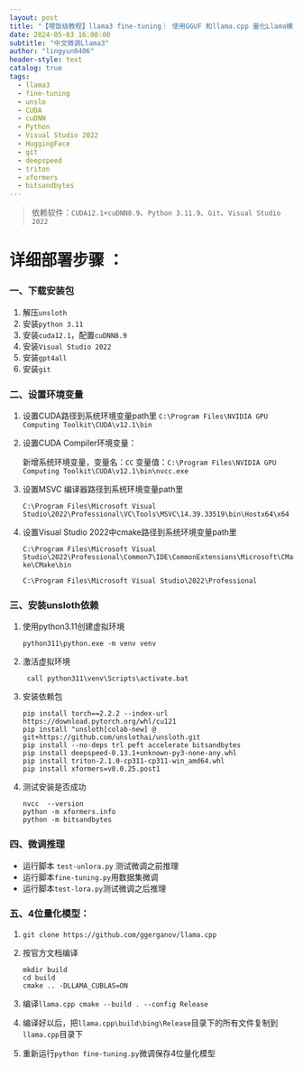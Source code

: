 ```yaml
---
layout: post
title: "【喂饭级教程】llama3 fine-tuning｜ 使用GGUF 和llama.cpp 量化Llama模型｜GPT4All接入量化模型，实现CPU推理聊天"
date: 2024-05-03 16:00:00
subtitle: "中文微调Llama3"
author: "lingyun0406"
header-style: text
catalog: true
tags:
  - llama3
  - fine-tuning
  - unslo
  - CUDA
  - cuDNN
  - Python
  - Visual Studio 2022
  - HuggingFace
  - git
  - deepspeed
  - triton
  - xformers
  - bitsandbytes
---
```



> 依赖软件：`CUDA12.1+cuDNN8.9`、`Python 3.11.9`、`Git`、`Visual Studio 2022`

# 详细部署步骤 ：

### 一、下载安装包

1. 解压`unsloth`
2. 安装`python 3.11`
3. 安装`cuda12.1`，配置`cuDNN8.9` 
4. 安装`Visual Studio 2022`
5. 安装`gpt4all`
6. 安装`git`


### 二、设置环境变量

1. 设置CUDA路径到系统环境变量path里 
   `C:\Program Files\NVIDIA GPU Computing Toolkit\CUDA\v12.1\bin`

2. 设置CUDA Compiler环境变量：

   新增系统环境变量，变量名：`CC`  变量值：`C:\Program Files\NVIDIA GPU Computing Toolkit\CUDA\v12.1\bin\nvcc.exe`

3. 设置MSVC 编译器路径到系统环境变量path里

   `C:\Program Files\Microsoft Visual Studio\2022\Professional\VC\Tools\MSVC\14.39.33519\bin\Hostx64\x64`

4. 设置Visual Studio 2022中cmake路径到系统环境变量path里

   `C:\Program Files\Microsoft Visual Studio\2022\Professional\Common7\IDE\CommonExtensions\Microsoft\CMake\CMake\bin`

   `C:\Program Files\Microsoft Visual Studio\2022\Professional`

### 三、安装unsloth依赖

1. 使用python3.11创建虚拟环境 

   ```
   python311\python.exe -m venv venv 
   ```

2. 激活虚拟环境

   ```
    call python311\venv\Scripts\activate.bat
   ```

3. 安装依赖包 

   ```
   pip install torch==2.2.2 --index-url https://download.pytorch.org/whl/cu121
   pip install "unsloth[colab-new] @ git+https://github.com/unslothai/unsloth.git
   pip install --no-deps trl peft accelerate bitsandbytes 
   pip install deepspeed-0.13.1+unknown-py3-none-any.whl 
   pip install triton-2.1.0-cp311-cp311-win_amd64.whl 
   pip install xformers=v0.0.25.post1
   ```

4. 测试安装是否成功

   ```
   nvcc  --version 
   python -m xformers.info 
   python -m bitsandbytes 
   ```

###  四、微调推理

- 运行脚本 `test-unlora.py` 测试微调之前推理 
- 运行脚本`fine-tuning.py`用数据集微调  
- 运行脚本`test-lora.py`测试微调之后推理  
<!-- - 运行脚本 `save-16bit.py`合并保存模型16位   
- 运行脚本`save-gguf-4bit.py`保存 4位量化gguf格式 -->

###  五、4位量化模型：

1. `git clone https://github.com/ggerganov/llama.cpp`

2. 按官方文档编译

   ```
   mkdir build 
   cd build 
   cmake .. -DLLAMA_CUBLAS=ON 
   ```

3. 编译`llama.cpp cmake --build . --config Release` 

   <!--如果上面这句编译命令无法执行，需要做以下操作： 复制这个路径下的 C:\Program Files\NVIDIA GPU Computing Toolkit\CUDA\v12.1\extras\visual_studio_integration\MSBuildExtensions 4个文件，粘贴到以下目录里 C:\Program Files (x86)\Microsoft Visual Studio\2022\BuildTools\MSBuild\Microsoft\VC\v170\BuildCustomizations--> 

4. 编译好以后，把`llama.cpp\build\bing\Release`目录下的所有文件复制到`llama.cpp`目录下 

5. 重新运行`python fine-tuning.py`微调保存4位量化模型
